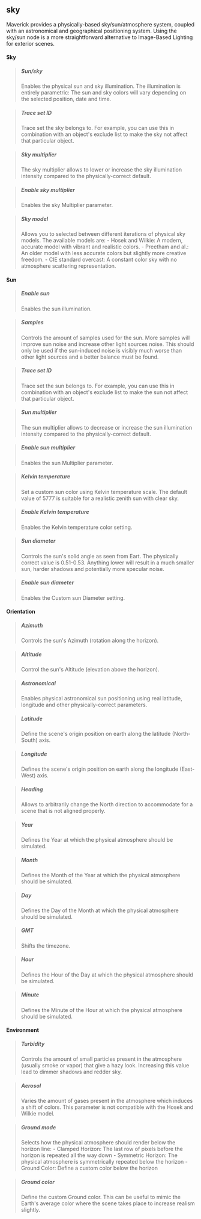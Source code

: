 ## **sky**

Maverick provides a physically-based sky/sun/atmosphere system, coupled with an astronomical and geographical positioning system. Using the sky/sun node is a more straightforward alternative to Image-Based Lighting for exterior scenes.
#### Sky

> ##### Sun/sky
> Enables the physical sun and sky illumination. The illumination is entirely parametric: The sun and sky colors will vary depending on the selected position, date and time.

> ##### Trace set ID
> Trace set the sky belongs to. For example, you can use this in combination with an object's exclude list to make the sky not affect that particular object.

> ##### Sky multiplier
> The sky multiplier allows to lower or increase the sky illumination intensity compared to the physically-correct default.

> ##### Enable sky multiplier
> Enables the sky Multiplier parameter.

> ##### Sky model
> Allows you to selected between different iterations of physical sky models. The available models are: - Hosek and Wilkie: A modern, accurate model with vibrant and realistic colors. - Preetham and al.: An older model with less accurate colors but slightly more creative freedom. - CIE standard overcast: A constant color sky with no atmosphere scattering representation.

#### Sun

> ##### Enable sun
> Enables the sun illumination.

> ##### Samples
> Controls the amount of samples used for the sun. More samples will improve sun noise and increase other light sources noise. This should only be used if the sun-induced noise is visibly much worse than other light sources and a better balance must be found.

> ##### Trace set ID
> Trace set the sun belongs to. For example, you can use this in combination with an object's exclude list to make the sun not affect that particular object.

> ##### Sun multiplier
> The sun multiplier allows to decrease or increase the sun illumination intensity compared to the physically-correct default.

> ##### Enable sun multiplier
> Enables the sun Multiplier parameter.

> ##### Kelvin temperature
> Set a custom sun color using Kelvin temperature scale. The default value of 5777 is suitable for a realistic zenith sun with clear sky.

> ##### Enable Kelvin temperature
> Enables the Kelvin temperature color setting.

> ##### Sun diameter
> Controls the sun's solid angle as seen from Eart. The physically correct value is 0.51-0.53. Anything lower will result in a much smaller sun, harder shadows and potentially more specular noise.

> ##### Enable sun diameter
> Enables the Custom sun Diameter setting.

#### Orientation

> ##### Azimuth
> Controls the sun's Azimuth (rotation along the horizon).

> ##### Altitude
> Control the sun's Altitude (elevation above the horizon).

> ##### Astronomical
> Enables physical astronomical sun positioning using real latitude, longitude and other physically-correct parameters.

> ##### Latitude
> Define the scene's origin position on earth along the latitude (North-South) axis.

> ##### Longitude
> Defines the scene's origin position on earth along the longitude (East-West) axis.

> ##### Heading
> Allows to arbitrarily change the North direction to accommodate for a scene that is not aligned properly.

> ##### Year
> Defines the Year at which the physical atmosphere should be simulated.

> ##### Month
> Defines the Month of the Year at which the physical atmosphere should be simulated.

> ##### Day
> Defines the Day of the Month at which the physical atmosphere should be simulated.

> ##### GMT
> Shifts the timezone.

> ##### Hour
> Defines the Hour of the Day at which the physical atmosphere should be simulated.

> ##### Minute
> Defines the Minute of the Hour at which the physical atmosphere should be simulated.

#### Environment

> ##### Turbidity
> Controls the amount of small particles present in the atmosphere (usually smoke or vapor) that give a hazy look. Increasing this value lead to dimmer shadows and redder sky.

> ##### Aerosol
> Varies the amount of gases present in the atmosphere which induces a shift of colors. This parameter is not compatible with the Hosek and Wilkie model.

> ##### Ground mode
> Selects how the physical atmosphere should render below the horizon line: - Clamped Horizon: The last row of pixels before the horizon is repeated all the way down - Symmetric Horizon: The physical atmosphere is symmetrically repeated below the horizon - Ground Color: Define a custom color below the horizon

> ##### Ground color
> Define the custom Ground color. This can be useful to mimic the Earth's average color where the scene takes place to increase realism slightly.

